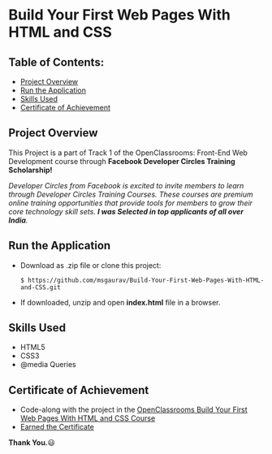 # Build Your First Web Pages With HTML and CSS

## Table of Contents:
* [Project Overview](#project-overview)
* [Run the Application](#run-the-application)
* [Skills Used](#skills-used)
* [Certificate of Achievement](#certificate-of-achievement)

## Project Overview
This Project is a part of Track 1 of the OpenClassrooms: Front-End Web Development course through **Facebook Developer Circles Training Scholarship!**

_Developer Circles from Facebook is excited to invite members to learn through Developer Circles Training Courses. These courses are premium online training opportunities that provide tools for members to grow their core technology skill sets. **I was Selected in top applicants of all over India**._

## Run the Application
  * Download as .zip file or clone this project:
    ```
    $ https://github.com/msgaurav/Build-Your-First-Web-Pages-With-HTML-and-CSS.git
    ```
  * If downloaded, unzip and open **index.html** file in a browser.

## Skills Used
  * HTML5
  * CSS3
  * @media Queries
  
## Certificate of Achievement 
* Code-along with the project in the [OpenClassrooms Build Your First Web Pages With HTML and CSS Course](https://openclassrooms.com/en/courses/5265446-build-your-first-web-pages-with-html-and-css)
* [Earned the Certificate](https://openclassrooms.com/en/course-certificates/8623115102)
  
**Thank You.**:smiley:
